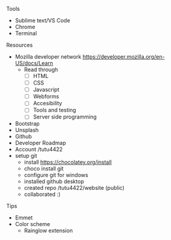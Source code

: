 Tools
- Sublime text/VS Code
- Chrome
- Terminal

Resources
- Mozilla developer network https://developer.mozilla.org/en-US/docs/Learn
   - Read through
      - [ ] HTML
      - [ ] CSS
      - [ ] Javascript
      - [ ] Webforms
      - [ ] Accesibility
      - [ ] Tools and testing
      - [ ] Server side programming
- Bootstrap
- Unsplash
- Github
 - Developer Roadmap
 - Account /tutu4422
 - setup git
    - install https://chocolatey.org/install
    - choco install git
    - configure git for windows 
    - installed github desktop
    - created repo /tutu4422/website (public)
    - collaborated :)


 Tips
 - Emmet
 - Color scheme
    - Rainglow extension

